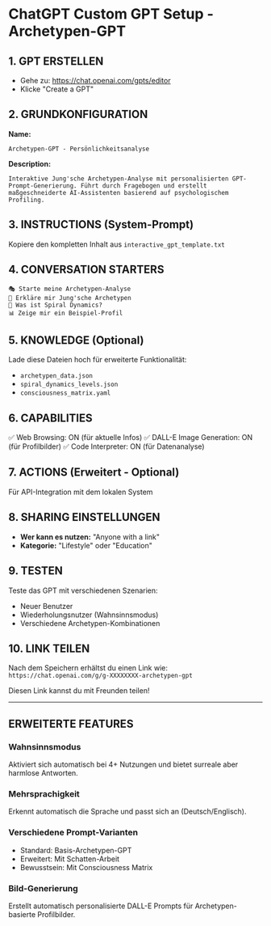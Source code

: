 # ChatGPT Custom GPT Setup - Archetypen-GPT

## 1. GPT ERSTELLEN
- Gehe zu: https://chat.openai.com/gpts/editor
- Klicke "Create a GPT"

## 2. GRUNDKONFIGURATION

**Name:**
```
Archetypen-GPT - Persönlichkeitsanalyse
```

**Description:**
```
Interaktive Jung'sche Archetypen-Analyse mit personalisierten GPT-Prompt-Generierung. Führt durch Fragebogen und erstellt maßgeschneiderte AI-Assistenten basierend auf psychologischem Profiling.
```

## 3. INSTRUCTIONS (System-Prompt)
Kopiere den kompletten Inhalt aus `interactive_gpt_template.txt`

## 4. CONVERSATION STARTERS
```
🎭 Starte meine Archetypen-Analyse
🧠 Erkläre mir Jung'sche Archetypen
🌈 Was ist Spiral Dynamics?
📊 Zeige mir ein Beispiel-Profil
```

## 5. KNOWLEDGE (Optional)
Lade diese Dateien hoch für erweiterte Funktionalität:
- `archetypen_data.json`
- `spiral_dynamics_levels.json`
- `consciousness_matrix.yaml`

## 6. CAPABILITIES
✅ Web Browsing: ON (für aktuelle Infos)
✅ DALL-E Image Generation: ON (für Profilbilder)
✅ Code Interpreter: ON (für Datenanalyse)

## 7. ACTIONS (Erweitert - Optional)
Für API-Integration mit dem lokalen System

## 8. SHARING EINSTELLUNGEN
- **Wer kann es nutzen:** "Anyone with a link"
- **Kategorie:** "Lifestyle" oder "Education"

## 9. TESTEN
Teste das GPT mit verschiedenen Szenarien:
- Neuer Benutzer
- Wiederholungsnutzer (Wahnsinnsmodus)
- Verschiedene Archetypen-Kombinationen

## 10. LINK TEILEN
Nach dem Speichern erhältst du einen Link wie:
`https://chat.openai.com/g/g-XXXXXXXX-archetypen-gpt`

Diesen Link kannst du mit Freunden teilen!

---

## ERWEITERTE FEATURES

### Wahnsinnsmodus
Aktiviert sich automatisch bei 4+ Nutzungen und bietet surreale aber harmlose Antworten.

### Mehrsprachigkeit
Erkennt automatisch die Sprache und passt sich an (Deutsch/Englisch).

### Verschiedene Prompt-Varianten
- Standard: Basis-Archetypen-GPT
- Erweitert: Mit Schatten-Arbeit
- Bewusstsein: Mit Consciousness Matrix

### Bild-Generierung
Erstellt automatisch personalisierte DALL-E Prompts für Archetypen-basierte Profilbilder. 